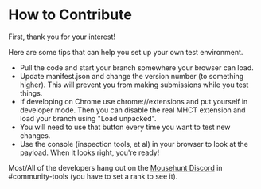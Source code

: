 # How to Contribute

First, thank you for your interest!

Here are some tips that can help you set up your own test environment.

* Pull the code and start your branch somewhere your browser can load.  
* Update manifest.json and change the version number (to something higher). This will prevent you from making submissions while you test things.  
* If developing on Chrome use chrome://extensions and put yourself in developer mode. Then you can disable the real MHCT extension and load your branch using "Load unpacked".  
* You will need to use that button every time you want to test new changes.  
* Use the console (inspection tools, et al) in your browser to look at the payload. When it looks right, you're ready!

Most/All of the developers hang out on the [Mousehunt Discord](https://discordapp.com/invite/Ya9zEdk) in #community-tools (you have to set a rank to see it).

